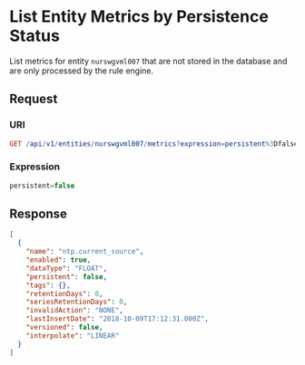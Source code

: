 # List Entity Metrics by Persistence Status

List metrics for entity `nurswgvml007` that are not stored in the database and are only processed by the rule engine.

## Request

### URI

```elm
GET /api/v1/entities/nurswgvml007/metrics?expression=persistent%3Dfalse
```

### Expression

```javascript
persistent=false
```

## Response

```json
[
  {
    "name": "ntp.current_source",
    "enabled": true,
    "dataType": "FLOAT",
    "persistent": false,
    "tags": {},
    "retentionDays": 0,
    "seriesRetentionDays": 0,
    "invalidAction": "NONE",
    "lastInsertDate": "2018-10-09T17:12:31.000Z",
    "versioned": false,
    "interpolate": "LINEAR"
  }
]
```